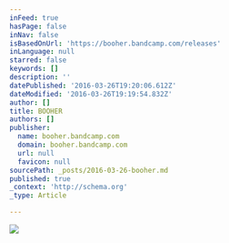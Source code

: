 ```yaml
---
inFeed: true
hasPage: false
inNav: false
isBasedOnUrl: 'https://booher.bandcamp.com/releases'
inLanguage: null
starred: false
keywords: []
description: ''
datePublished: '2016-03-26T19:20:06.612Z'
dateModified: '2016-03-26T19:19:54.832Z'
author: []
title: BOOHER
authors: []
publisher:
  name: booher.bandcamp.com
  domain: booher.bandcamp.com
  url: null
  favicon: null
sourcePath: _posts/2016-03-26-booher.md
published: true
_context: 'http://schema.org'
_type: Article

---
```

![](https://the-grid-user-content.s3-us-west-2.amazonaws.com/66cae835-26d4-4481-89a2-27b76056cbd2.jpg)